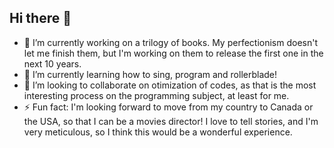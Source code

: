 ## Hi there 👋
- 🔭 I’m currently working on a trilogy of books. My perfectionism doesn't let me finish them, but I'm working on them to release the first one in the next 10 years.
- 🌱 I’m currently learning how to sing, program and rollerblade!
- 👯 I’m looking to collaborate on otimization of codes, as that is the most interesting process on the programming subject, at least for me.
- ⚡ Fun fact: I'm looking forward to move from my country to Canada or the USA, so that I can be a movies director! I love to tell stories, and I'm very meticulous, so I think this would be a wonderful experience.
